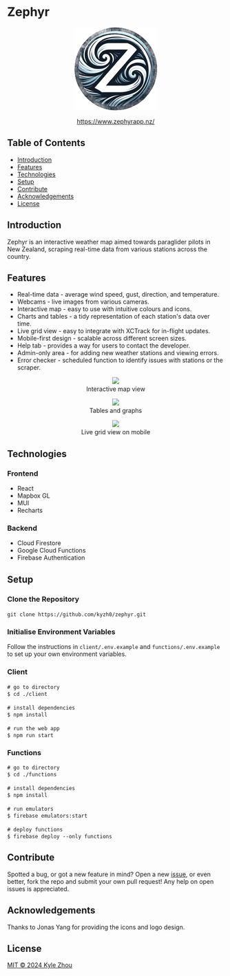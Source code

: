 # Zephyr

<p align="center">
<a href="https://www.zephyrapp.nz/">
  <img src="https://github.com/kyzh0/zephyr/blob/main/client/public/logo192.png?raw=true" />
  </a>
</p>

<p align="center">
 <a href="https://www.zephyrapp.nz/">https://www.zephyrapp.nz/</a> 
</p>

## Table of Contents

- [Introduction](#introduction)
- [Features](#features)
- [Technologies](#technologies)
- [Setup](#setup)
- [Contribute](#contribute)
- [Acknowledgements](#acknowledgements)
- [License](#license)

## Introduction

Zephyr is an interactive weather map aimed towards paraglider pilots in New Zealand, scraping real-time data from various stations across the country.

## Features

- Real-time data - average wind speed, gust, direction, and temperature.
- Webcams - live images from various cameras.
- Interactive map - easy to use with intuitive colours and icons.
- Charts and tables - a tidy representation of each station's data over time.
- Live grid view - easy to integrate with XCTrack for in-flight updates.
- Mobile-first design - scalable across different screen sizes.
- Help tab - provides a way for users to contact the developer.
- Admin-only area - for adding new weather stations and viewing errors.
- Error checker - scheduled function to identify issues with stations or the scraper.

<p align="center">
  <img src = "https://i.imgur.com/CGOYE31.png" width=700>
  <br/>
  Interactive map view
</p>
<p align="center">
  <img src = "https://i.imgur.com/QdaaxCb.png" width=700>
  <br/>
  Tables and graphs
</p>
<p align="center">
  <img src = "https://i.imgur.com/hK6Dyg6.png" width=300>
  <br/>
  Live grid view on mobile
</p>

## Technologies

### Frontend

- React
- Mapbox GL
- MUI
- Recharts

### Backend

- Cloud Firestore
- Google Cloud Functions
- Firebase Authentication

## Setup

### Clone the Repository

`git clone https://github.com/kyzh0/zephyr.git`

### Initialise Environment Variables

Follow the instructions in `client/.env.example` and `functions/.env.example` to set up your own environment variables.

### Client

```
# go to directory
$ cd ./client

# install dependencies
$ npm install

# run the web app
$ npm run start
```

### Functions

```
# go to directory
$ cd ./functions

# install dependencies
$ npm install

# run emulators
$ firebase emulators:start

# deploy functions
$ firebase deploy --only functions
```

## Contribute

Spotted a bug, or got a new feature in mind? Open a new [issue](https://github.com/kyzh0/zephyr/issues), or even better, fork the repo and submit your own pull request! Any help on open issues is appreciated.

## Acknowledgements

Thanks to Jonas Yang for providing the icons and logo design.

## License

[MIT © 2024 Kyle Zhou](https://github.com/kyzh0/zephyr/blob/main/LICENSE.md)
